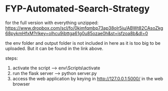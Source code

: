 # FYP-Automated-Search-Strategy

for the full version with everything unzipped: https://www.dropbox.com/scl/fo/0kimfqmbp73ap38olr5iu/ABWt82CAsoZkg68pykmHfxM?rlkey=olhcu9ibttga61g0u85ozae0h&st=isfzoa8b&dl=0

the env folder and output folder is not included in here as it is too big to be uploaded. But it can be found in the link above. 

steps: 
1. activate the script --> env\Scripts\activate
2. run the flask server --> python server.py
3. access the web application by keying in http://127.0.0.1:5000/ in the web browser
